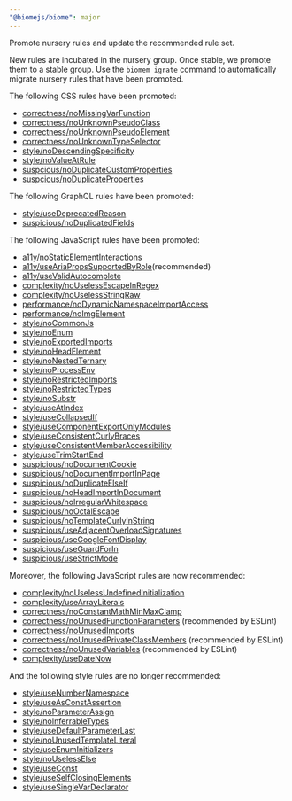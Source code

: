 ```yaml
---
"@biomejs/biome": major
---
```


Promote nursery rules and update the recommended rule set.

New rules are incubated in the nursery group.
Once stable, we promote them to a stable group.
Use the `biomem igrate` command to automatically migrate nursery rules that have been promoted.

The following CSS rules have been promoted:

- [correctness/noMissingVarFunction](https://biomejs.dev/linter/rules/no-missing-var-function)
- [correctness/noUnknownPseudoClass](https://biomejs.dev/linter/rules/no-unknown-pseudo-class)
- [correctness/noUnknownPseudoElement](https://biomejs.dev/linter/rules/no-unknown-pseudo-element)
- [correctness/noUnknownTypeSelector](https://biomejs.dev/linter/rules/no-unknown-type-selector)
- [style/noDescendingSpecificity](https://biomejs.dev/linter/rules/no-descending-specificity)
- [style/noValueAtRule](https://biomejs.dev/linter/rules/no-value-at-rule)
- [suspcious/noDuplicateCustomProperties](https://biomejs.dev/linter/rules/no-duplicate-custom-properties)
- [suspcious/noDuplicateProperties](https://biomejs.dev/linter/rules/no-duplicate-properties)

The following GraphQL rules have been promoted:

- [style/useDeprecatedReason](https://biomejs.dev/linter/rules/use-deprecated-reason)
- [suspicious/noDuplicatedFields](https://biomejs.dev/linter/rules/no-duplicated-fields)

The following JavaScript rules have been promoted:

- [a11y/noStaticElementInteractions](https://next.biomejs.dev/linter/rules/no-static-element-interactions)
- [a11y/useAriaPropsSupportedByRole](https://next.biomejs.dev/linter/rules/use-aria-props-supported-by-role)(recommended)
- [a11y/useValidAutocomplete](https://next.biomejs.dev/linter/rules/use-valid-autocomplete)
- [complexity/noUselessEscapeInRegex](https://next.biomejs.dev/linter/rules/no-useless-escape-in-regex)
- [complexity/noUselessStringRaw](https://next.biomejs.dev/linter/rules/no-useless-string-raw)
- [performance/noDynamicNamespaceImportAccess](https://next.biomejs.dev/linter/rules/no-dynamic-namespace-import-access)
- [performance/noImgElement](https://next.biomejs.dev/linter/rules/no-img-element)
- [style/noCommonJs](https://next.biomejs.dev/linter/rules/no-common-js)
- [style/noEnum](https://next.biomejs.dev/linter/rules/no-enum)
- [style/noExportedImports](https://next.biomejs.dev/linter/rules/no-exported-imports)
- [style/noHeadElement](https://next.biomejs.dev/linter/rules/no-head-element)
- [style/noNestedTernary](https://next.biomejs.dev/linter/rules/no-nested-ternary)
- [style/noProcessEnv](https://next.biomejs.dev/linter/rules/no-process-env)
- [style/noRestrictedImports](https://next.biomejs.dev/linter/rules/no-restricted-imports)
- [style/noRestrictedTypes](https://next.biomejs.dev/linter/rules/no-restricted-types)
- [style/noSubstr](https://next.biomejs.dev/linter/rules/no-substr)
- [style/useAtIndex](https://next.biomejs.dev/linter/rules/use-at-index)
- [style/useCollapsedIf](https://next.biomejs.dev/linter/rules/use-collapsed-if)
- [style/useComponentExportOnlyModules](https://next.biomejs.dev/linter/rules/use-component-export-only-modules)
- [style/useConsistentCurlyBraces](https://next.biomejs.dev/linter/rules/use-consistent-curly-braces)
- [style/useConsistentMemberAccessibility](https://next.biomejs.dev/linter/rules/use-consistent-member-accessibility)
- [style/useTrimStartEnd](https://next.biomejs.dev/linter/rules/use-trim-start-end)
- [suspicious/noDocumentCookie](https://next.biomejs.dev/linter/rules/no-document-cookie)
- [suspicious/noDocumentImportInPage](https://next.biomejs.dev/linter/rules/no-document-import-in-page)
- [suspicious/noDuplicateElseIf](https://next.biomejs.dev/linter/rules/no-duplicate-else-if)
- [suspicious/noHeadImportInDocument](https://next.biomejs.dev/linter/rules/no-head-import-in-document)
- [suspicious/noIrregularWhitespace](https://next.biomejs.dev/linter/rules/no-irregular-whitespace)
- [suspicious/noOctalEscape](https://next.biomejs.dev/linter/rules/no-octal-escape)
- [suspicious/noTemplateCurlyInString](https://next.biomejs.dev/linter/rules/no-template-curly-in-string)
- [suspicious/useAdjacentOverloadSignatures](https://next.biomejs.dev/linter/rules/use-adjacent-overload-signatures)
- [suspicious/useGoogleFontDisplay](https://next.biomejs.dev/linter/rules/use-google-font-display)
- [suspicious/useGuardForIn](https://next.biomejs.dev/linter/rules/use-guard-for-in)
- [suspicious/useStrictMode](https://next.biomejs.dev/linter/rules/use-strict-mode)

Moreover, the following JavaScript rules are now recommended:

- [complexity/noUselessUndefinedInitialization](https://next.biomejs.dev/linter/rules/no-useless-undefined-initialization)
- [complexity/useArrayLiterals](https://biomejs.dev/linter/rules/use-array-literals)
- [correctness/noConstantMathMinMaxClamp](https://next.biomejs.dev/linter/rules/no-constant-math-min-max-clamp)
- [correctness/noUnusedFunctionParameters](https://biomejs.dev/linter/rules/no-unused-function-parameters) (recommended by ESLint)
- [correctness/noUnusedImports](https://biomejs.dev/linter/rules/no-unused-imports)
- [correctness/noUnusedPrivateClassMembers](https://biomejs.dev/linter/rules/no-unused-private-class-members) (recommended by ESLint)
- [correctness/noUnusedVariables](https://biomejs.dev/linter/rules/no-unused-variables) (recommended by ESLint)
- [complexity/useDateNow](https://biomejs.dev/linter/rules/use-date-now)

And the following style rules are no longer recommended:

- [style/useNumberNamespace](https://biomejs.dev/linter/rules/use-number-namespace)
- [style/useAsConstAssertion](https://biomejs.dev/linter/rules/use-as-const-assertion)
- [style/noParameterAssign](https://biomejs.dev/linter/rules/no-parameter-assign)
- [style/noInferrableTypes](https://biomejs.dev/linter/rules/no-inferrable-types)
- [style/useDefaultParameterLast](https://biomejs.dev/linter/rules/use-default-parameter-last)
- [style/noUnusedTemplateLiteral](https://biomejs.dev/linter/rules/no-unused-template-literal)
- [style/useEnumInitializers](https://biomejs.dev/linter/rules/use-enum-initializers)
- [style/noUselessElse](https://biomejs.dev/linter/rules/no-useless-else)
- [style/useConst](https://biomejs.dev/linter/rules/use-const)
- [style/useSelfClosingElements](https://biomejs.dev/linter/rules/use-self-closing-elements)
- [style/useSingleVarDeclarator](https://biomejs.dev/linter/rules/use-single-var-declarator)
